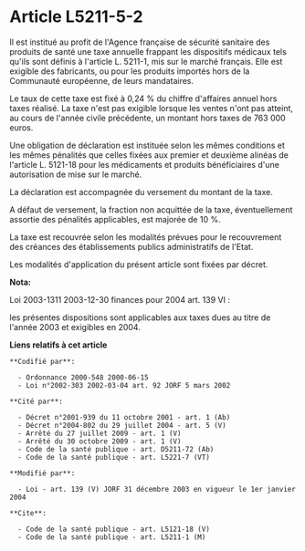 # Article L5211-5-2

Il est institué au profit de l'Agence française de sécurité sanitaire des produits de santé une taxe annuelle frappant les
dispositifs médicaux tels qu'ils sont définis à l'article L. 5211-1, mis sur le marché français. Elle est exigible des
fabricants, ou pour les produits importés hors de la Communauté européenne, de leurs mandataires.

Le taux de cette taxe est fixé à 0,24 % du chiffre d'affaires annuel hors taxes réalisé. La taxe n'est pas exigible lorsque
les ventes n'ont pas atteint, au cours de l'année civile précédente, un montant hors taxes de 763 000 euros.

Une obligation de déclaration est instituée selon les mêmes conditions et les mêmes pénalités que celles fixées aux premier
et deuxième alinéas de l'article L. 5121-18 pour les médicaments et produits bénéficiaires d'une autorisation de mise sur le
marché.

La déclaration est accompagnée du versement du montant de la taxe.

A défaut de versement, la fraction non acquittée de la taxe, éventuellement assortie des pénalités applicables, est majorée
de 10 %.

La taxe est recouvrée selon les modalités prévues pour le recouvrement des créances des établissements publics administratifs
de l'Etat.

Les modalités d'application du présent article sont fixées par décret.

**Nota:**

Loi 2003-1311 2003-12-30 finances pour 2004 art. 139 VI : 

les présentes dispositions sont applicables aux taxes dues au titre de l'année 2003 et exigibles en 2004.

**Liens relatifs à cet article**

	**Codifié par**:

	  - Ordonnance 2000-548 2000-06-15
	  - Loi n°2002-303 2002-03-04 art. 92 JORF 5 mars 2002

	**Cité par**:

	  - Décret n°2001-939 du 11 octobre 2001 - art. 1 (Ab)
	  - Décret n°2004-802 du 29 juillet 2004 - art. 5 (V)
	  - Arrêté du 27 juillet 2009 - art. 1 (V)
	  - Arrêté du 30 octobre 2009 - art. 1 (V)
	  - Code de la santé publique - art. D5211-72 (Ab)
	  - Code de la santé publique - art. L5221-7 (VT)

	**Modifié par**:

	  - Loi - art. 139 (V) JORF 31 décembre 2003 en vigueur le 1er janvier 2004

	**Cite**:

	  - Code de la santé publique - art. L5121-18 (V)
	  - Code de la santé publique - art. L5211-1 (M)
